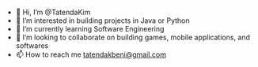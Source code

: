 - 👋 Hi, I’m @TatendaKim
- 👀 I’m interested in building projects in Java or Python
- 🌱 I’m currently learning Software Engineering
- 💞️ I’m looking to collaborate on building games, mobile applications, and softwares
- 📫 How to reach me tatendakbeni@gmail.com

<!---
TatendaKim/TatendaKim is a ✨ special ✨ repository because its `README.md` (this file) appears on your GitHub profile.
You can click the Preview link to take a look at your changes.
--->
